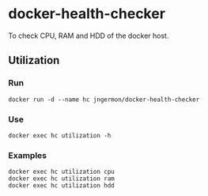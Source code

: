 # docker-health-checker
To check CPU, RAM and HDD of the docker host.

## Utilization

### Run
```
docker run -d --name hc jngermon/docker-health-checker
```

### Use
```
docker exec hc utilization -h
```

### Examples
```
docker exec hc utilization cpu
docker exec hc utilization ram
docker exec hc utilization hdd
```

